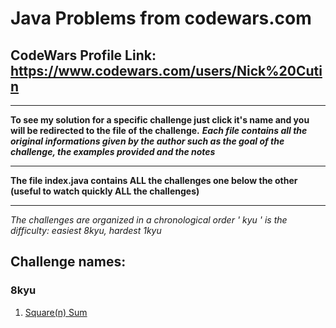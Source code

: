 # Java Problems from codewars.com
## CodeWars Profile Link: https://www.codewars.com/users/Nick%20Cutin
***
**To see my solution for a specific challenge just click it's name and you will be redirected to the file of the challenge.**
**_Each file contains all the original informations given by the author such as the goal of the challenge, the examples provided and the notes_**
***
**The file index.java contains ALL the challenges one below the other (useful to watch quickly ALL the challenges)**   
***
_The challenges are organized in a chronological order_
_' kyu ' is the difficulty: easiest 8kyu, hardest 1kyu_

## Challenge names:
### 8kyu
1. [Square(n) Sum](List%20Of%20Challenges/Square(n)%20Sum.java)
